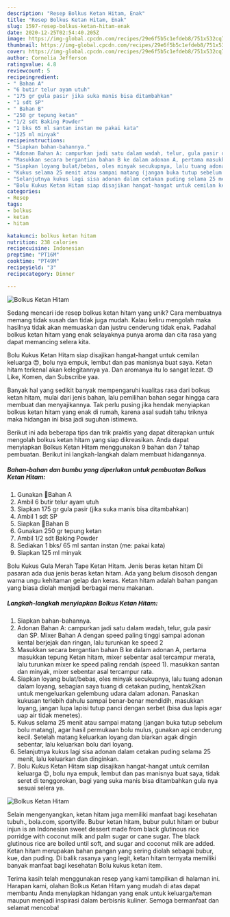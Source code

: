 ```yaml
---
description: "Resep Bolkus Ketan Hitam, Enak"
title: "Resep Bolkus Ketan Hitam, Enak"
slug: 1597-resep-bolkus-ketan-hitam-enak
date: 2020-12-25T02:54:40.205Z
image: https://img-global.cpcdn.com/recipes/29e6f5b5c1efdeb8/751x532cq70/bolkus-ketan-hitam-foto-resep-utama.jpg
thumbnail: https://img-global.cpcdn.com/recipes/29e6f5b5c1efdeb8/751x532cq70/bolkus-ketan-hitam-foto-resep-utama.jpg
cover: https://img-global.cpcdn.com/recipes/29e6f5b5c1efdeb8/751x532cq70/bolkus-ketan-hitam-foto-resep-utama.jpg
author: Cornelia Jefferson
ratingvalue: 4.8
reviewcount: 5
recipeingredient:
- " Bahan A"
- "6 butir telur ayam utuh"
- "175 gr gula pasir jika suka manis bisa ditambahkan"
- "1 sdt SP"
- " Bahan B"
- "250 gr tepung ketan"
- "1/2 sdt Baking Powder"
- "1 bks 65 ml santan instan me pakai kata"
- "125 ml minyak"
recipeinstructions:
- "Siapkan bahan-bahannya."
- "Adonan Bahan A: campurkan jadi satu dalam wadah, telur, gula pasir dan SP. Mixer Bahan A dengan speed paling tinggi sampai adonan kental berjejak dan ringan, lalu turunkan ke speed 2"
- "Masukkan secara bergantian bahan B ke dalam adonan A, pertama masukkan tepung Ketan hitam, mixer sebentar asal tercampur merata, lalu turunkan mixer ke speed paling rendah (speed 1). masukkan santan dan minyak, mixer sebentar asal tercampur rata."
- "Siapkan loyang bulat/bebas, oles minyak secukupnya, lalu tuang adonan dalam loyang, sebagian saya tuang di cetakan puding, hentak2kan untuk mengeluarkan gelembung udara dalam adonan. Panaskan kukusan terlebih dahulu sampai benar-benar mendidih, masukkan loyang, jangan lupa lapisi tutup panci dengan serbet (bisa dua lapis agar uap air tidak menetes)."
- "Kukus selama 25 menit atau sampai matang (jangan buka tutup sebelum bolu matang), agar hasil permukaan bolu mulus, gunakan api cenderung kecil. Setelah matang keluarkan loyang dan biarkan agak dingin sebentar, lalu keluarkan bolu dari loyang."
- "Selanjutnya kukus lagi sisa adonan dalam cetakan puding selama 25 menit, lalu keluarkan dan dinginkan."
- "Bolu Kukus Ketan Hitam siap disajikan hangat-hangat untuk cemilan keluarga 😍, bolu nya empuk, lembut dan pas manisnya buat saya, tidak seret di tenggorokan, bagi yang suka manis bisa ditambahkan gula nya sesuai selera ya."
categories:
- Resep
tags:
- bolkus
- ketan
- hitam

katakunci: bolkus ketan hitam 
nutrition: 238 calories
recipecuisine: Indonesian
preptime: "PT16M"
cooktime: "PT49M"
recipeyield: "3"
recipecategory: Dinner

---
```



![Bolkus Ketan Hitam](https://img-global.cpcdn.com/recipes/29e6f5b5c1efdeb8/751x532cq70/bolkus-ketan-hitam-foto-resep-utama.jpg)

Sedang mencari ide resep bolkus ketan hitam yang unik? Cara membuatnya memang tidak susah dan tidak juga mudah. Kalau keliru mengolah maka hasilnya tidak akan memuaskan dan justru cenderung tidak enak. Padahal bolkus ketan hitam yang enak selayaknya punya aroma dan cita rasa yang dapat memancing selera kita.

Bolu Kukus Ketan Hitam siap disajikan hangat-hangat untuk cemilan keluarga 😍, bolu nya empuk, lembut dan pas manisnya buat saya. Ketan hitam terkenal akan kelegitannya ya. Dan aromanya itu lo sangat lezat. 😍Like, Komen, dan Subscribe yaa.

Banyak hal yang sedikit banyak mempengaruhi kualitas rasa dari bolkus ketan hitam, mulai dari jenis bahan, lalu pemilihan bahan segar hingga cara membuat dan menyajikannya. Tak perlu pusing jika hendak menyiapkan bolkus ketan hitam yang enak di rumah, karena asal sudah tahu triknya maka hidangan ini bisa jadi suguhan istimewa.


Berikut ini ada beberapa tips dan trik praktis yang dapat diterapkan untuk mengolah bolkus ketan hitam yang siap dikreasikan. Anda dapat menyiapkan Bolkus Ketan Hitam menggunakan 9 bahan dan 7 tahap pembuatan. Berikut ini langkah-langkah dalam membuat hidangannya.

<!--inarticleads1-->

##### Bahan-bahan dan bumbu yang diperlukan untuk pembuatan Bolkus Ketan Hitam:

1. Gunakan  🍄Bahan A
1. Ambil 6 butir telur ayam utuh
1. Siapkan 175 gr gula pasir (jika suka manis bisa ditambahkan)
1. Ambil 1 sdt SP
1. Siapkan  🍄Bahan B
1. Gunakan 250 gr tepung ketan
1. Ambil 1/2 sdt Baking Powder
1. Sediakan 1 bks/ 65 ml santan instan (me: pakai kata)
1. Siapkan 125 ml minyak


Bolu Kukus Gula Merah Tape Ketan Hitam. Jenis beras ketan hitam Di pasaran ada dua jenis beras ketan hitam. Ada yang belum disosoh dengan warna ungu kehitaman gelap dan keras. Ketan hitam adalah bahan pangan yang biasa diolah menjadi berbagai menu makanan. 

<!--inarticleads2-->

##### Langkah-langkah menyiapkan Bolkus Ketan Hitam:

1. Siapkan bahan-bahannya.
1. Adonan Bahan A: campurkan jadi satu dalam wadah, telur, gula pasir dan SP. Mixer Bahan A dengan speed paling tinggi sampai adonan kental berjejak dan ringan, lalu turunkan ke speed 2
1. Masukkan secara bergantian bahan B ke dalam adonan A, pertama masukkan tepung Ketan hitam, mixer sebentar asal tercampur merata, lalu turunkan mixer ke speed paling rendah (speed 1). masukkan santan dan minyak, mixer sebentar asal tercampur rata.
1. Siapkan loyang bulat/bebas, oles minyak secukupnya, lalu tuang adonan dalam loyang, sebagian saya tuang di cetakan puding, hentak2kan untuk mengeluarkan gelembung udara dalam adonan. Panaskan kukusan terlebih dahulu sampai benar-benar mendidih, masukkan loyang, jangan lupa lapisi tutup panci dengan serbet (bisa dua lapis agar uap air tidak menetes).
1. Kukus selama 25 menit atau sampai matang (jangan buka tutup sebelum bolu matang), agar hasil permukaan bolu mulus, gunakan api cenderung kecil. Setelah matang keluarkan loyang dan biarkan agak dingin sebentar, lalu keluarkan bolu dari loyang.
1. Selanjutnya kukus lagi sisa adonan dalam cetakan puding selama 25 menit, lalu keluarkan dan dinginkan.
1. Bolu Kukus Ketan Hitam siap disajikan hangat-hangat untuk cemilan keluarga 😍, bolu nya empuk, lembut dan pas manisnya buat saya, tidak seret di tenggorokan, bagi yang suka manis bisa ditambahkan gula nya sesuai selera ya.
<img src="//assets-global.cpcdn.com/assets/icons/button_play-2c75c40dde080a61004c1f40b05d8f140eaff45d7e9e6481dc71c63d2e7c4909.png" alt="Bolkus Ketan Hitam">

Selain mengenyangkan, ketan hitam juga memiliki manfaat bagi kesehatan tubuh., bola.com, sportylife. Bubur ketan hitam, bubur pulut hitam or bubur injun is an Indonesian sweet dessert made from black glutinous rice porridge with coconut milk and palm sugar or cane sugar. The black glutinous rice are boiled until soft, and sugar and coconut milk are added. Ketan hitam merupakan bahan pangan yang sering diolah sebagai bubur, kue, dan puding. Di balik rasanya yang legit, ketan hitam ternyata memiliki banyak manfaat bagi kesehatan Bolu kukus ketan item. 

Terima kasih telah menggunakan resep yang kami tampilkan di halaman ini. Harapan kami, olahan Bolkus Ketan Hitam yang mudah di atas dapat membantu Anda menyiapkan hidangan yang enak untuk keluarga/teman maupun menjadi inspirasi dalam berbisnis kuliner. Semoga bermanfaat dan selamat mencoba!
